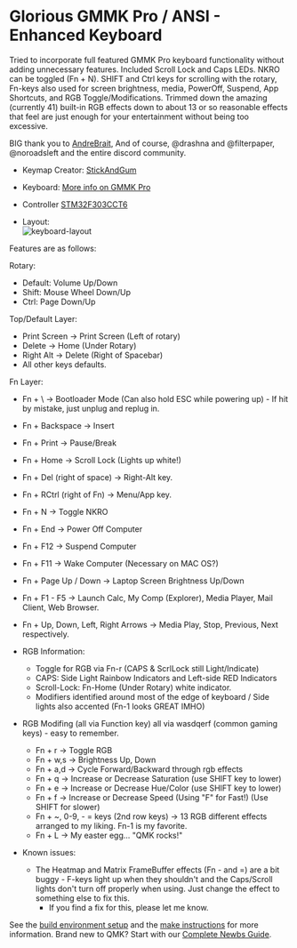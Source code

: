 # Glorious GMMK Pro / ANSI - Enhanced Keyboard

Tried to incorporate full featured GMMK Pro keyboard functionality without adding unnecessary features. Included Scroll Lock and Caps LEDs. NKRO can be toggled (Fn + N).
SHIFT and Ctrl keys for scrolling with the rotary, Fn-keys also used for screen brightness, media, PowerOff, Suspend, App Shortcuts, and RGB Toggle/Modifications. Trimmed down the amazing (currently 41) built-in RGB effects down to about 13 or so reasonable effects that feel are just enough for your entertainment without being too excessive.

BIG thank you to [AndreBrait](https://github.com/andrebrait), And of course, @drashna and @filterpaper, @noroadsleft and the entire discord community.

* Keymap Creator: [StickAndGum](https://github.com/StickAndGum)
* Keyboard: [More info on GMMK Pro](https://www.pcgamingrace.com/products/glorious-gmmk-pro-75-barebone-black)
* Controller [STM32F303CCT6](https://www.st.com/en/microcontrollers-microprocessors/stm32f303.html)

* Layout:  
  ![keyboard-layout](https://user-images.githubusercontent.com/22257588/130371838-875ba65b-88ea-4f81-a44a-bb24194c4989.png)

Features are as follows:

Rotary:
  - Default:  Volume Up/Down
  - Shift:    Mouse Wheel Down/Up
  - Ctrl:     Page Down/Up

Top/Default Layer:
  - Print Screen -> Print Screen (Left of rotary)
  - Delete -> Home (Under Rotary)
  - Right Alt -> Delete (Right of Spacebar)
  - All other keys defaults.

Fn Layer:
  - Fn + \ -> Bootloader Mode (Can also hold ESC while powering up) - If hit by mistake, just unplug and replug in.
  - Fn + Backspace -> Insert
  - Fn + Print  -> Pause/Break
  - Fn + Home -> Scroll Lock (Lights up white!)
  - Fn + Del (right of space) -> Right-Alt key.
  - Fn + RCtrl (right of Fn) -> Menu/App key.
  - Fn + N -> Toggle NKRO
  - Fn + End -> Power Off Computer
  - Fn + F12 -> Suspend Computer
  - Fn + F11 -> Wake Computer (Necessary on MAC OS?)
  - Fn + Page Up / Down -> Laptop Screen Brightness Up/Down
  - Fn + F1 - F5 -> Launch Calc, My Comp (Explorer), Media Player, Mail Client, Web Browser.
  - Fn + Up, Down, Left, Right Arrows -> Media Play, Stop, Previous, Next respectively.

- RGB Information:
  - Toggle for RGB via Fn-r (CAPS & ScrlLock still Light/Indicate)
  - CAPS: Side Light Rainbow Indicators and Left-side RED Indicators
  - Scroll-Lock: Fn-Home (Under Rotary) white indicator.
  - Modifiers identified around most of the edge of keyboard / Side lights also accented (Fn-1 looks GREAT IMHO)
  
- RGB Modifing (all via Function key) all via wasdqerf (common gaming keys) - easy to remember.
  - Fn + r -> Toggle RGB
  - Fn + w,s -> Brightness Up, Down
  - Fn + a,d -> Cycle Forward/Backward through rgb effects
  - Fn + q   -> Increase or Decrease Saturation (use SHIFT key to lower)
  - Fn + e   -> Increase or Decrease Hue/Color (use SHIFT key to lower)
  - Fn + f   -> Increase or Decrease Speed (Using "F" for Fast!) (Use SHIFT for slower)
  - Fn + ~, 0-9, - = keys (2nd row keys) -> 13 RGB different effects arranged to my liking. Fn-1 is my favorite.
  - Fn + L -> My easter egg... "QMK rocks!"
  
- Known issues:
  - The Heatmap and Matrix FrameBuffer effects (Fn - and =) are a bit buggy - F-keys light up when they shouldn't and the Caps/Scroll lights don't turn off properly when using. Just change the effect to something else to fix this. 
    - If you find a fix for this, please let me know.

See the [build environment setup](https://docs.qmk.fm/#/getting_started_build_tools) and the [make instructions](https://docs.qmk.fm/#/getting_started_make_guide) for more information. Brand new to QMK? Start with our [Complete Newbs Guide](https://docs.qmk.fm/#/newbs).
